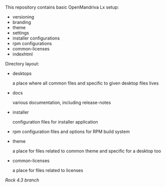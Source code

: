 This repository contains basic OpenMandriva Lx setup:
- versioning
- branding
- theme
- settings
- installer configurations
- rpm configurations
- common-licenses
- indexhtml

Directory layout:

- desktops

    a place where all common files and specific to given desktop files lives

- docs

    various documentation, including release-notes

- installer

    configuration files for installer application

- rpm
    configuration files and options for RPM build system

- theme

    a place for files related to common theme and specific for a desktop too

- common-licenses

    a place for files related to licenses
    
*Rock 4.3 branch*
